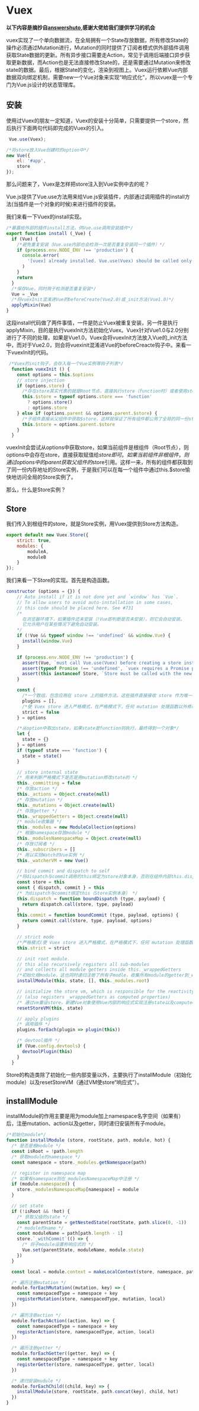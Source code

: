 # Vuex

**以下内容是摘抄自[answershuto](https://github.com/answershuto/learnVue/blob/master/docs/Vuex%E6%BA%90%E7%A0%81%E8%A7%A3%E6%9E%90.MarkDown),感谢大佬给我们提供学习的机会**

vuex实现了一个单向数据流，在全局拥有一个State存放数据，所有修改State的操作必须通过Mutation进行，Mutation的同时提供了订阅者模式供外部插件调用获取State数据的更新。所有异步接口需要走Action，常见于调用后端接口异步获取更新数据，而Action也是无法直接修改State的，还是需要通过Mutation来修改state的数据。最后，根据State的变化，渲染到视图上。Vuex运行依赖Vue内部数据双向绑定机制，需要new一个Vue对象来实现“响应式化”，所以vuex是一个专门为Vue.js设计的状态管理库。

## 安装

使用过Vuex的朋友一定知道，Vuex的安装十分简单，只需要提供一个store，然后执行下面两句代码即完成的Vuex的引入。

```javascript
 Vue.use(Vuex);

/*将store放入Vue创建时的option中*/
new Vue({
    el: '#app',
    store
});
```
那么问题来了，Vuex是怎样把store注入到Vue实例中去的呢？

Vue.js提供了Vue.use方法用来给Vue.js安装插件，内部通过调用插件的install方法(当插件是一个对象的时候)来进行插件的安装。

我们来看一下Vuex的install实现。

```javascript
/*暴露给外部的插件install方法，供Vue.use调用安装插件*/
export function install (_Vue) {
  if (Vue) {
    /*避免重复安装（Vue.use内部也会检测一次是否重复安装同一个插件）*/
    if (process.env.NODE_ENV !== 'production') {
      console.error(
        '[vuex] already installed. Vue.use(Vuex) should be called only once.'
      )
    }
    return
  }
  /*保存Vue，同时用于检测是否重复安装*/
  Vue = _Vue
  /*将vuexInit混淆进Vue的beforeCreate(Vue2.0)或_init方法(Vue1.0)*/
  applyMixin(Vue)
}
```

这段install代码做了两件事情，一件是防止Vuex被重复安装，另一件是执行applyMixin，目的是执行vuexInit方法初始化Vuex。Vuex针对Vue1.0与2.0分别进行了不同的处理，如果是Vue1.0，Vuex会将vuexInit方法放入Vue的_init方法中，而对于Vue2.0，则会将vuexinit混淆进Vue的beforeCreacte钩子中。来看一下vuexInit的代码。

```javascript
 /*Vuex的init钩子，会存入每一个Vue实例等钩子列表*/
  function vuexInit () {
    const options = this.$options
    // store injection
    if (options.store) {
      /*存在store其实代表的就是Root节点，直接执行store（function时）或者使用store（非function）*/
      this.$store = typeof options.store === 'function'
        ? options.store()
        : options.store
    } else if (options.parent && options.parent.$store) {
      /*子组件直接从父组件中获取$store，这样就保证了所有组件都公用了全局的同一份store*/
      this.$store = options.parent.$store
    }
  }
```
vuexInit会尝试从options中获取store，如果当前组件是根组件（Root节点），则options中会存在store，直接获取赋值给$store即可。如果当前组件非根组件，则通过options中的parent获取父组件的$store引用。这样一来，所有的组件都获取到了同一份内存地址的Store实例，于是我们可以在每一个组件中通过this.$store愉快地访问全局的Store实例了。

那么，什么是Store实例？

## Store
我们传入到根组件的store，就是Store实例，用Vuex提供到Store方法构造。

```javascript
export default new Vuex.Store({
    strict: true,
    modules: {
        moduleA,
        moduleB
    }
});
```
我们来看一下Store的实现。首先是构造函数。

```javascript
constructor (options = {}) {
    // Auto install if it is not done yet and `window` has `Vue`.
    // To allow users to avoid auto-installation in some cases,
    // this code should be placed here. See #731
    /*
      在浏览器环境下，如果插件还未安装（!Vue即判断是否未安装），则它会自动安装。
      它允许用户在某些情况下避免自动安装。
    */
    if (!Vue && typeof window !== 'undefined' && window.Vue) {
      install(window.Vue)
    }

    if (process.env.NODE_ENV !== 'production') {
      assert(Vue, `must call Vue.use(Vuex) before creating a store instance.`)
      assert(typeof Promise !== 'undefined', `vuex requires a Promise polyfill in this browser.`)
      assert(this instanceof Store, `Store must be called with the new operator.`)
    }

    const {
      /*一个数组，包含应用在 store 上的插件方法。这些插件直接接收 store 作为唯一参数，可以监听 mutation（用于外部地数据持久化、记录或调试）或者提交 mutation （用于内部数据，例如 websocket 或 某些观察者）*/
      plugins = [],
      /*使 Vuex store 进入严格模式，在严格模式下，任何 mutation 处理函数以外修改 Vuex state 都会抛出错误。*/
      strict = false
    } = options

    /*从option中取出state，如果state是function则执行，最终得到一个对象*/
    let {
      state = {}
    } = options
    if (typeof state === 'function') {
      state = state()
    }

    // store internal state
    /* 用来判断严格模式下是否是用mutation修改state的 */
    this._committing = false
    /* 存放action */
    this._actions = Object.create(null)
    /* 存放mutation */
    this._mutations = Object.create(null)
    /* 存放getter */
    this._wrappedGetters = Object.create(null)
    /* module收集器 */
    this._modules = new ModuleCollection(options)
    /* 根据namespace存放module */
    this._modulesNamespaceMap = Object.create(null)
    /* 存放订阅者 */
    this._subscribers = []
    /* 用以实现Watch的Vue实例 */
    this._watcherVM = new Vue()

    // bind commit and dispatch to self
    /*将dispatch与commit调用的this绑定为store对象本身，否则在组件内部this.dispatch时的this会指向组件的vm*/
    const store = this
    const { dispatch, commit } = this
    /* 为dispatch与commit绑定this（Store实例本身） */
    this.dispatch = function boundDispatch (type, payload) {
      return dispatch.call(store, type, payload)
    }
    this.commit = function boundCommit (type, payload, options) {
      return commit.call(store, type, payload, options)
    }

    // strict mode
    /*严格模式(使 Vuex store 进入严格模式，在严格模式下，任何 mutation 处理函数以外修改 Vuex state 都会抛出错误)*/
    this.strict = strict

    // init root module.
    // this also recursively registers all sub-modules
    // and collects all module getters inside this._wrappedGetters
    /*初始化根module，这也同时递归注册了所有子modle，收集所有module的getter到_wrappedGetters中去，this._modules.root代表根module才独有保存的Module对象*/
    installModule(this, state, [], this._modules.root)

    // initialize the store vm, which is responsible for the reactivity
    // (also registers _wrappedGetters as computed properties)
    /* 通过vm重设store，新建Vue对象使用Vue内部的响应式实现注册state以及computed */
    resetStoreVM(this, state)

    // apply plugins
    /* 调用插件 */
    plugins.forEach(plugin => plugin(this))

    /* devtool插件 */
    if (Vue.config.devtools) {
      devtoolPlugin(this)
    }
  }
```

Store的构造类除了初始化一些内部变量以外，主要执行了installModule（初始化module）以及resetStoreVM（通过VM使store“响应式”）。

## installModule

installModule的作用主要是用为module加上namespace名字空间（如果有）后，注册mutation、action以及getter，同时递归安装所有子module。

```javascript
/*初始化module*/
function installModule (store, rootState, path, module, hot) {
  /* 是否是根module */
  const isRoot = !path.length
  /* 获取module的namespace */
  const namespace = store._modules.getNamespace(path)

  // register in namespace map
  /* 如果有namespace则在_modulesNamespaceMap中注册 */
  if (module.namespaced) {
    store._modulesNamespaceMap[namespace] = module
  }

  // set state
  if (!isRoot && !hot) {
    /* 获取父级的state */
    const parentState = getNestedState(rootState, path.slice(0, -1))
    /* module的name */
    const moduleName = path[path.length - 1]
    store.`_withCommit`(() => {
      /* 将子module设置称响应式的 */
      Vue.set(parentState, moduleName, module.state)
    })
  }

  const local = module.context = makeLocalContext(store, namespace, path)

  /* 遍历注册mutation */
  module.forEachMutation((mutation, key) => {
    const namespacedType = namespace + key
    registerMutation(store, namespacedType, mutation, local)
  })

  /* 遍历注册action */
  module.forEachAction((action, key) => {
    const namespacedType = namespace + key
    registerAction(store, namespacedType, action, local)
  })

  /* 遍历注册getter */
  module.forEachGetter((getter, key) => {
    const namespacedType = namespace + key
    registerGetter(store, namespacedType, getter, local)
  })

  /* 递归安装mudule */
  module.forEachChild((child, key) => {
    installModule(store, rootState, path.concat(key), child, hot)
  })
}
```
